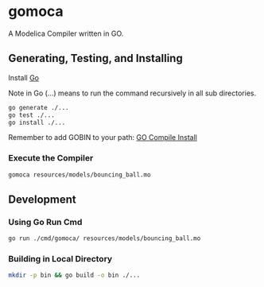# gomoca

A Modelica Compiler written in GO.

## Generating, Testing, and Installing

Install [Go](https://go.dev/doc/install)

Note in Go (...) means to run the command recursively in all sub directories.

```bash
go generate ./...
go test ./...
go install ./...
```

Remember to add GOBIN to your path: [GO Compile Install](https://go.dev/doc/tutorial/compile-install)

### Execute the Compiler

```bash
gomoca resources/models/bouncing_ball.mo
```

## Development

### Using Go Run Cmd
```bash
go run ./cmd/gomoca/ resources/models/bouncing_ball.mo 
```

### Building in Local Directory
```bash
mkdir -p bin && go build -o bin ./...
```


